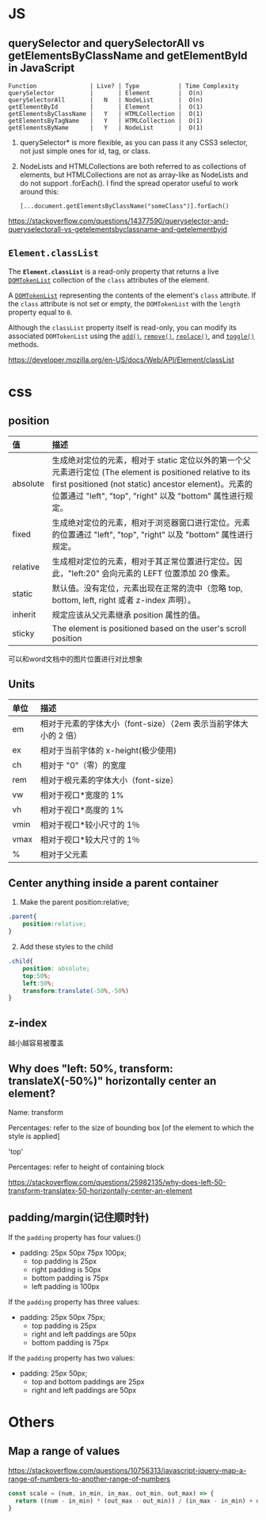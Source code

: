 

# JS

## querySelector and querySelectorAll vs getElementsByClassName and getElementById in JavaScript

```none
Function               | Live? | Type           | Time Complexity
querySelector          |       | Element        |  O(n)
querySelectorAll       |   N   | NodeList       |  O(n)
getElementById         |       | Element        |  O(1)
getElementsByClassName |   Y   | HTMLCollection |  O(1)
getElementsByTagName   |   Y   | HTMLCollection |  O(1)
getElementsByName      |   Y   | NodeList       |  O(1)
```

1. querySelector* is more flexible, as you can pass it any CSS3 selector, not just simple ones for id, tag, or class.

2. NodeLists and HTMLCollections are both referred to as collections of elements, but HTMLCollections are not as array-like as NodeLists and do not support .forEach(). I find the spread operator useful to work around this:

   `[...document.getElementsByClassName("someClass")].forEach()`

https://stackoverflow.com/questions/14377590/queryselector-and-queryselectorall-vs-getelementsbyclassname-and-getelementbyid



## **`Element.classList`**

The **`Element.classList`** is a read-only property that returns a live [`DOMTokenList`](https://developer.mozilla.org/en-US/docs/Web/API/DOMTokenList) collection of the `class` attributes of the element. 

A [`DOMTokenList`](https://developer.mozilla.org/en-US/docs/Web/API/DOMTokenList) representing the contents of the element's `class` attribute. If the `class` attribute is not set or empty, the `DOMTokenList` with the `length` property equal to `0`.

Although the `classList` property itself is read-only, you can modify its associated `DOMTokenList` using the [`add()`](https://developer.mozilla.org/en-US/docs/Web/API/DOMTokenList/add), [`remove()`](https://developer.mozilla.org/en-US/docs/Web/API/DOMTokenList/remove), [`replace()`](https://developer.mozilla.org/en-US/docs/Web/API/DOMTokenList/replace), and [`toggle()`](https://developer.mozilla.org/en-US/docs/Web/API/DOMTokenList/toggle) methods.

https://developer.mozilla.org/en-US/docs/Web/API/Element/classList

# css

## position

| 值       | 描述                                                         |
| :------- | :----------------------------------------------------------- |
| absolute | 生成绝对定位的元素，相对于 static 定位以外的第一个父元素进行定位 (The element is positioned relative to its first positioned (not static) ancestor element)。元素的位置通过 "left", "top", "right" 以及 "bottom" 属性进行规定。 |
| fixed    | 生成绝对定位的元素，相对于浏览器窗口进行定位。元素的位置通过 "left", "top", "right" 以及 "bottom" 属性进行规定。 |
| relative | 生成相对定位的元素，相对于其正常位置进行定位。因此，"left:20" 会向元素的 LEFT 位置添加 20 像素。 |
| static   | 默认值。没有定位，元素出现在正常的流中（忽略 top, bottom, left, right 或者 z-index 声明）。 |
| inherit  | 规定应该从父元素继承 position 属性的值。                     |
| sticky   | The element is positioned based on the user's scroll position |

可以和word文档中的图片位置进行对比想象

## Units

| 单位 | 描述                                                         |
| :--- | :----------------------------------------------------------- |
| em   | 相对于元素的字体大小（font-size）（2em 表示当前字体大小的 2 倍） |
| ex   | 相对于当前字体的 x-height(极少使用)                          |
| ch   | 相对于 "0"（零）的宽度                                       |
| rem  | 相对于根元素的字体大小（font-size）                          |
| vw   | 相对于视口*宽度的 1%                                         |
| vh   | 相对于视口*高度的 1%                                         |
| vmin | 相对于视口*较小尺寸的 1％                                    |
| vmax | 相对于视口*较大尺寸的 1％                                    |
| %    | 相对于父元素                                                 |

## Center anything inside a parent container

1) Make the parent position:relative;

```css
.parent{
    position:relative;
}
```

2. Add these styles to the child

```css
.child{
    position: absolute;  
    top:50%;  
    left:50%;  
    transform:translate(-50%,-50%)
}
```

## z-index

越小越容易被覆盖

## Why does "left: 50%, transform: translateX(-50%)" horizontally center an element?

Name: transform

Percentages: refer to the size of bounding box [of the element to which the style is applied]

'top'

Percentages: refer to height of containing block

https://stackoverflow.com/questions/25982135/why-does-left-50-transform-translatex-50-horizontally-center-an-element

## padding/margin(记住顺时针)

If the `padding` property has four values:()

- padding: 25px 50px 75px 100px;
  - top padding is 25px
  - right padding is 50px
  - bottom padding is 75px
  - left padding is 100px

If the `padding` property has three values:

- padding: 25px 50px 75px;
  - top padding is 25px
  - right and left paddings are 50px
  - bottom padding is 75px

If the `padding` property has two values:

- padding: 25px 50px;
  - top and bottom paddings are 25px
  - right and left paddings are 50px

# Others

## Map a range of values

https://stackoverflow.com/questions/10756313/javascript-jquery-map-a-range-of-numbers-to-another-range-of-numbers

```js
const scale = (num, in_min, in_max, out_min, out_max) => {
  return ((num - in_min) * (out_max - out_min)) / (in_max - in_min) + out_min
}
```
